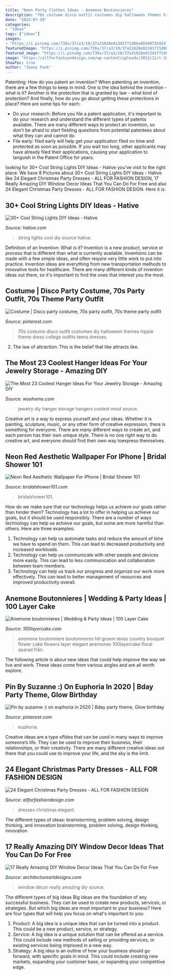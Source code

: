 ```yaml
---
title: "Neon Party Clothes Ideas - Anemone Boutonnieres"
description: "70s costume disco outfit costumes diy halloween themes hippie theme dress college outfits teens dresses"
date: "2023-07-29"
categories:
- "ideas"
tags: ["ideas"]
images:
- "https://i.pinimg.com/736x/37/a3/10/37a31028e013d1f71d0be0559073b924.jpg"
featuredImage: "https://i.pinimg.com/736x/37/a3/10/37a31028e013d1f71d0be0559073b924.jpg"
featured_image: "https://i.pinimg.com/736x/37/a3/10/37a31028e013d1f71d0be0559073b924.jpg"
image: "https://allforfashiondesign.com/wp-content/uploads/2013/11/t-20.jpg"
ShowToc: true
author: "Joany Funk"
---
```



Patenting: How do you patent an invention?
When patenting an invention, there are a few things to keep in mind. One is the idea behind the invention - what is it? Another is the protection that is granted by law - what kind of protection? And finally, how do you go about getting these protections in place? Here are some tips for each: 
- Do your research: Before you file a patent application, it's important to do your research and understand the different types of patents available. There are many different ways to protect an invention, so don't be afraid to start fielding questions from potential patentees about what they can and cannot do. 
- File early: filed early will help get your application filed on time and protected as soon as possible. If you wait too long, other applicants may have already filed their applications, causing your application to languish in the Patent Office for years.

	

		
looking for 30+ Cool String Lights DIY Ideas - Hative you've visit to the right place. We have 8 Pictures about 30+ Cool String Lights DIY Ideas - Hative like 24 Elegant Christmas Party Dresses - ALL FOR FASHION DESIGN, 17 Really Amazing DIY Window Decor Ideas That You Can Do For Free and also 24 Elegant Christmas Party Dresses - ALL FOR FASHION DESIGN. Here it is:
		
    
## 30+ Cool String Lights DIY Ideas - Hative

<img loading=lazy src="https://hative.com/wp-content/uploads/2015/01/string-lights-diy-ideas/7-string-lights-diy-ideas.jpg" onerror="this.onerror=null;this.src='https://tse1.mm.bing.net/th?id=OIP.YEEweGHGFbA0n5-Bs02HpQHaLL&amp;pid=15.1';" alt="30+ Cool String Lights DIY Ideas - Hative">

_Source: hative.com_

>string lights cool diy source hative. 

	

Definition of an Invention: What is it?
Invention is a new product, service or process that is different than what is currently available. Inventions can be made with a few simple ideas, and often require very little work to put into practice. Invention ideas are everything from new transportation methods to innovative tools for healthcare. There are many different kinds of invention ideas out there, so it's important to find the ones that interest you the most.

    
## Costume | Disco Party Costume, 70s Party Outfit, 70s Theme Party Outfit

<img loading=lazy src="https://i.pinimg.com/736x/1e/42/7d/1e427dd13be08befe4cbb51b653e86f7.jpg" onerror="this.onerror=null;this.src='https://tse4.mm.bing.net/th?id=OIP.CGNhd0rjNFrtfipYue_Y7wHaJ4&amp;pid=15.1';" alt="Costume | Disco party costume, 70s party outfit, 70s theme party outfit">

_Source: pinterest.com_

>70s costume disco outfit costumes diy halloween themes hippie theme dress college outfits teens dresses. 

	

2. The law of attraction: This is the belief that like attracts like.

    
## The Most 23 Coolest Hanger Ideas For Your Jewelry Storage - Amazing DIY

<img loading=lazy src="https://www.woohome.com/wp-content/uploads/2016/01/jewelry-hangers-10-2.jpg" onerror="this.onerror=null;this.src='https://tse1.mm.bing.net/th?id=OIP.WwflmCLA2SmX25Pg7inGEQHaLI&amp;pid=15.1';" alt="The Most 23 Coolest Hanger Ideas For Your Jewelry Storage - Amazing DIY">

_Source: woohome.com_

>jewelry diy hanger storage hangers coolest most source. 

	

Creative art is a way to express yourself and your ideas. Whether it is painting, sculpture, music, or any other form of creative expression, there is something for everyone. There are many different ways to create art, and each person has their own unique style. There is no one right way to do creative art, and everyone should find their own way toexpress themselves.

    
## Neon Red Aesthetic Wallpaper For IPhone | Bridal Shower 101

<img loading=lazy src="https://bridalshower101.com/wp-content/uploads/2021/05/red-neon-1-768x1365.png" onerror="this.onerror=null;this.src='https://tse2.mm.bing.net/th?id=OIP.cmtN3JlDO378Ls9AHy4SGwHaNK&amp;pid=15.1';" alt="Neon Red Aesthetic Wallpaper For iPhone | Bridal Shower 101">

_Source: bridalshower101.com_

>bridalshower101. 

	

How do we make sure that our technology helps us achieve our goals rather than hinder them?
Technology has a lot to offer in helping us achieve our goals, but it should be used responsibly. There are a number of ways technology can help us achieve our goals, but some are more harmful than others. Here are three examples: 
1. Technology can help us automate tasks and reduce the amount of time we have to spend on them. This can lead to decreased productivity and increased workloads. 
2. Technology can help us communicate with other people and devices more easily. This can lead to less communication and collaboration between team members. 
3. Technology can help us track our progress and organize our work more effectively. This can lead to better management of resources and improved productivity overall.

    
## Anemone Boutonnieres | Wedding &amp; Party Ideas | 100 Layer Cake

<img loading=lazy src="http://100lclive.s3.amazonaws.com/img/ideas/landscape/146101.jpg" onerror="this.onerror=null;this.src='https://tse4.mm.bing.net/th?id=OIP.Kuh_l8kbPr8U-MU-L6bAkAHaLH&amp;pid=15.1';" alt="Anemone boutonnieres | Wedding &amp; Party Ideas | 100 Layer Cake">

_Source: 100layercake.com_

>anemone boutonniere boutonnieres hill groom texas country bouquet flower cake flowers layer elegant anemones 100layercake floral sparad från. 

	

The following article is about new ideas that could help improve the way we live and work. These ideas come from various angles and are all worth explore.

    
## Pin By Suzanne :) On Euphoria In 2020 | Bday Party Theme, Glow Birthday

<img loading=lazy src="https://i.pinimg.com/736x/37/a3/10/37a31028e013d1f71d0be0559073b924.jpg" onerror="this.onerror=null;this.src='https://tse1.mm.bing.net/th?id=OIP.L5FRr17qTNiEEt68KxvfmgHaL0&amp;pid=15.1';" alt="Pin by suzanne :) on euphoria in 2020 | Bday party theme, Glow birthday">

_Source: pinterest.com_

>euphoria. 

	

Creative ideas are a type ofIdea that can be used in many ways to improve someone’s life. They can be used to improve their business, their relationships, or their creativity. There are many different creative ideas out there that you could use to improve your life, and the sky is the limit.

    
## 24 Elegant Christmas Party Dresses - ALL FOR FASHION DESIGN

<img loading=lazy src="https://allforfashiondesign.com/wp-content/uploads/2013/11/t-20.jpg" onerror="this.onerror=null;this.src='https://tse3.mm.bing.net/th?id=OIP.OOfGm-5jv73YLRolIhgzmgHaLd&amp;pid=15.1';" alt="24 Elegant Christmas Party Dresses - ALL FOR FASHION DESIGN">

_Source: allforfashiondesign.com_

>dresses christmas elegant. 

	

The different types of ideas: brainstorming, problem solving, design thinking, and innovation
brainstorming, problem solving, design thinking, innovation

    
## 17 Really Amazing DIY Window Decor Ideas That You Can Do For Free

<img loading=lazy src="https://www.architectureartdesigns.com/wp-content/uploads/2018/07/14-e1530829944776.jpg" onerror="this.onerror=null;this.src='https://tse3.mm.bing.net/th?id=OIP.09eZTPebGChgDYpmaOqFdgHaHS&amp;pid=15.1';" alt="17 Really Amazing DIY Window Decor Ideas That You Can Do For Free">

_Source: architectureartdesigns.com_

>window decor really amazing diy source. 

	

The different types of big ideas
Big ideas are the foundation of any successful business. They can be used to create new products, services, or strategies. But which big ideas are most important to your business? Here are four types that will help you focus on what's important to you: 
1. Product: A big idea is a unique idea that can be turned into a product. This could be a new product, service, or strategy. 
2. Service: A big idea is a unique solution that can be offered as a service. This could include new methods of selling or providing services, or existing services being improved in a new way. 
3. Strategy: A big idea is an outline of how your business should go forward, with specific goals in mind. This could include creating new markets, expanding your customer base, or expanding your competitive edge.

